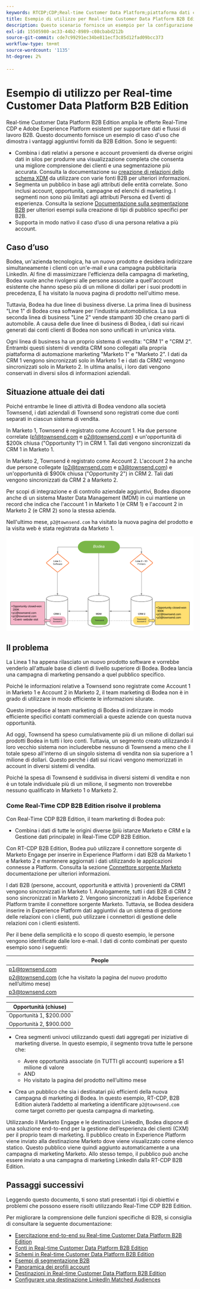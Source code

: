 ```yaml
---
keywords: RTCDP;CDP;Real-time Customer Data Platform;piattaforma dati cliente in tempo reale;cdp in tempo reale;cdp;rtcdp
title: Esempio di utilizzo per Real-time Customer Data Platform B2B Edition
description: Questo scenario fornisce un esempio per la configurazione dell’implementazione di Adobe Real-time Customer Data Platform B2B Edition.
exl-id: 15505980-ac33-44b2-8989-c08cbabd212b
source-git-commit: cde7c99291ec34be811ecf3c85d12fad09bcc373
workflow-type: tm+mt
source-wordcount: '1135'
ht-degree: 2%

---
```


# Esempio di utilizzo per Real-time Customer Data Platform B2B Edition

Real-time Customer Data Platform B2B Edition amplia le offerte Real-Time CDP e Adobe Experience Platform esistenti per supportare dati e flussi di lavoro B2B. Questo documento fornisce un esempio di caso d&#39;uso che dimostra i vantaggi aggiuntivi forniti da B2B Edition. Sono le seguenti:

- Combina i dati relativi a persone e account provenienti da diverse origini dati in silos per produrre una visualizzazione completa che consenta una migliore comprensione dei clienti e una segmentazione più accurata. Consulta la documentazione su [creazione di relazioni dello schema XDM](./schemas/b2b.md) da utilizzare con varie fonti B2B per ulteriori informazioni.
- Segmenta un pubblico in base agli attributi delle entità correlate. Sono inclusi account, opportunità, campagne ed elenchi di marketing. I segmenti non sono più limitati agli attributi Persona ed Eventi di esperienza. Consulta la sezione [Documentazione sulla segmentazione B2B](./segmentation/b2b.md) per ulteriori esempi sulla creazione di tipi di pubblico specifici per B2B.
- Supporta in modo nativo il caso d’uso di una persona relativa a più account.

## Caso d’uso

Bodea, un&#39;azienda tecnologica, ha un nuovo prodotto e desidera indirizzare simultaneamente i clienti con un&#39;e-mail e una campagna pubblicitaria LinkedIn. Al fine di massimizzare l&#39;efficienza della campagna di marketing, Bodea vuole anche rivolgersi alle persone associate a quell&#39;account esistente che hanno speso più di un milione di dollari per i suoi prodotti in precedenza, E ha visitato la nuova pagina di prodotto nell&#39;ultimo mese.

Tuttavia, Bodea ha due linee di business diverse. La prima linea di business &quot;Line 1&quot; di Bodea crea software per l&#39;industria automobilistica. La sua seconda linea di business &quot;Line 2&quot; vende stampanti 3D che creano parti di automobile. A causa delle due linee di business di Bodea, i dati sui ricavi generati dai conti clienti di Bodea non sono unificati in un’unica vista.

Ogni linea di business ha un proprio sistema di vendita: &quot;CRM 1&quot; e &quot;CRM 2&quot;. Entrambi questi sistemi di vendita CRM sono collegati alla propria piattaforma di automazione marketing &quot;Marketo 1&quot; e &quot;Marketo 2&quot;. I dati da CRM 1 vengono sincronizzati solo in Marketo 1 e i dati da CRM2 vengono sincronizzati solo in Marketo 2. In ultima analisi, i loro dati vengono conservati in diversi silos di informazioni aziendali.

## Situazione attuale dei dati

Poiché entrambe le linee di attività di Bodea vendono alla società Townsend, i dati aziendali di Townsend sono registrati come due conti separati in ciascun sistema di vendita.

In Marketo 1, Townsend è registrato come Account 1. Ha due persone correlate (p1@townsend.com e p2@townsend.com) e un&#39;opportunità di $200k chiusa (&quot;Opportunity 1&quot;) in CRM 1. Tali dati vengono sincronizzati da CRM 1 in Marketo 1.

In Marketo 2, Townsend è registrato come Account 2. L&#39;account 2 ha anche due persone collegate (p2@townsend.com e p3@townsend.com) e un&#39;opportunità di $900k chiusa (&quot;Opportunity 2&quot;) in CRM 2. Tali dati vengono sincronizzati da CRM 2 a Marketo 2.

Per scopi di integrazione e di controllo aziendale aggiuntivi, Bodea dispone anche di un sistema Master Data Management (MDM) in cui mantiene un record che indica che l&#39;account 1 in Marketo 1 (e CRM 1) e l&#39;account 2 in Marketo 2 (e CRM 2) sono la stessa azienda.

Nell&#39;ultimo mese, `p2@townsend.com` ha visitato la nuova pagina del prodotto e la visita web è stata registrata da Marketo 1.

![diagramma informazioni account](./assets/account-info.png)

## Il problema

La Linea 1 ha appena rilasciato un nuovo prodotto software e vorrebbe venderlo all&#39;attuale base di clienti di livello superiore di Bodea. Bodea lancia una campagna di marketing pensando a quel pubblico specifico.

Poiché le informazioni relative a Townsend sono registrate come Account 1 in Marketo 1 e Account 2 in Marketo 2, il team marketing di Bodea non è in grado di utilizzare in modo efficiente le informazioni silurate.

Questo impedisce al team marketing di Bodea di indirizzare in modo efficiente specifici contatti commerciali a queste aziende con questa nuova opportunità.

Ad oggi, Townsend ha speso cumulativamente più di un milione di dollari sui prodotti Bodea in tutti i loro conti. Tuttavia, un segmento creato utilizzando il loro vecchio sistema non includerebbe nessuno di Townsend a meno che il totale speso all&#39;interno di un singolo sistema di vendita non sia superiore a 1 milione di dollari. Questo perché i dati sui ricavi vengono memorizzati in account in diversi sistemi di vendita.

Poiché la spesa di Townsend è suddivisa in diversi sistemi di vendita e non è un totale individuale più di un milione, il segmento non troverebbe nessuno qualificato in Marketo 1 o Marketo 2.

### Come Real-Time CDP B2B Edition risolve il problema

Con Real-Time CDP B2B Edition, il team marketing di Bodea può:

- Combina i dati di tutte le origini diverse (più istanze Marketo e CRM e la Gestione dati principale) in Real-Time CDP B2B Edition.

Con RT-CDP B2B Edition, Bodea può utilizzare il connettore sorgente di Marketo Engage per inserire in Experience Platform i dati B2B da Marketo 1 e Marketo 2 e mantenere aggiornati i dati utilizzando le applicazioni connesse a Platform. Consulta la sezione [Connettore sorgente Marketo](../sources/connectors/adobe-applications/marketo/marketo.md) documentazione per ulteriori informazioni.

I dati B2B (persone, account, opportunità e attività ) provenienti da CRM1 vengono sincronizzati in Marketo 1. Analogamente, tutti i dati B2B di CRM 2 sono sincronizzati in Marketo 2. Vengono sincronizzati in Adobe Experience Platform tramite il connettore sorgente Marketo. Tuttavia, se Bodea desidera inserire in Experience Platform dati aggiuntivi da un sistema di gestione delle relazioni con i clienti, può utilizzare i connettori di gestione delle relazioni con i clienti esistenti.

Per il bene della semplicità e lo scopo di questo esempio, le persone vengono identificate dalle loro e-mail. I dati di conto combinati per questo esempio sono i seguenti:

| People |
|---|
| p1@townsend.com |
| p2@townsend.com (che ha visitato la pagina del nuovo prodotto nell’ultimo mese) |
| p3@townsend.com |

| Opportunità (chiuse) |
|---|
| Opportunità 1, $200.000 |
| Opportunità 2, $900.000 |

- Crea segmenti univoci utilizzando questi dati aggregati per iniziative di marketing diverse. In questo esempio, il segmento trova tutte le persone che:

   - Avere opportunità associate (in TUTTI gli account) superiore a $1 milione di valore
   - AND
   - Ho visitato la pagina del prodotto nell’ultimo mese

- Crea un pubblico che sia i destinatari più efficienti della nuova campagna di marketing di Bodea. In questo esempio, RT-CDP, B2B Edition aiuterà l’addetto al marketing a identificare `p2@townsend.com` come target corretto per questa campagna di marketing.

Utilizzando il Marketo Engage e le destinazioni LinkedIn, Bodea dispone di una soluzione end-to-end per la gestione dell’esperienza dei clienti (CXM) per il proprio team di marketing. Il pubblico creato in Experience Platform viene inviato alla destinazione Marketo dove viene visualizzato come elenco statico. Questo pubblico viene quindi aggiunto automaticamente a una campagna di marketing Marketo. Allo stesso tempo, il pubblico può anche essere inviato a una campagna di marketing LinkedIn dalla RT-CDP B2B Edition.

## Passaggi successivi

Leggendo questo documento, ti sono stati presentati i tipi di obiettivi e problemi che possono essere risolti utilizzando Real-Time CDP B2B Edition.

Per migliorare la comprensione delle funzioni specifiche di B2B, si consiglia di consultare la seguente documentazione:

- [Esercitazione end-to-end su Real-time Customer Data Platform B2B Edition](./b2b-tutorial.md)
- [Fonti in Real-time Customer Data Platform B2B Edition](./sources/b2b.md)
- [Schemi in Real-time Customer Data Platform B2B Edition](./schemas/b2b.md)
- [Esempi di segmentazione B2B](./segmentation/b2b.md)
- [Panoramica dei profili account](./accounts/account-profile-overview.md)
- [Destinazioni in Real-time Customer Data Platform B2B Edition](./destinations/b2b.md)
- [Configurare una destinazione LinkedIn Matched Audiences](../destinations/catalog/social/linkedin.md)
